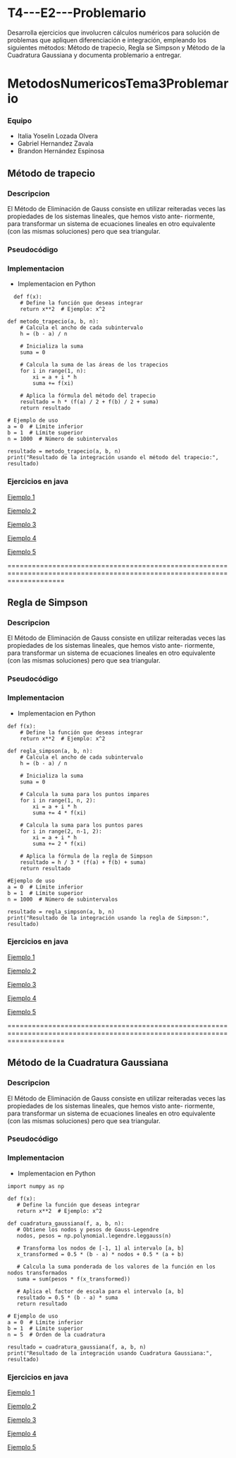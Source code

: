 # T4---E2---Problemario
Desarrolla ejercicios que involucren cálculos numéricos para solución de problemas que apliquen diferenciación e integración, empleando los siguientes métodos: Método de trapecio, Regla se Simpson y Método de la Cuadratura Gaussiana y documenta problemario a entregar.

# MetodosNumericosTema3Problemario

### Equipo

- Italia Yoselin Lozada Olvera
- Gabriel Hernandez Zavala
- Brandon Hernández Espinosa


## Método de trapecio
### Descripcion 

El Método de Eliminación de Gauss consiste en utilizar reiteradas veces las propiedades de los sistemas lineales, que hemos visto ante- riormente, para transformar un sistema de ecuaciones lineales en otro equivalente (con las mismas soluciones) pero que sea triangular.

### Pseudocódigo 




### Implementacion 
- Implementacion en Python

```
  def f(x):
    # Define la función que deseas integrar
    return x**2  # Ejemplo: x^2

def metodo_trapecio(a, b, n):
    # Calcula el ancho de cada subintervalo
    h = (b - a) / n
    
    # Inicializa la suma
    suma = 0
    
    # Calcula la suma de las áreas de los trapecios
    for i in range(1, n):
        xi = a + i * h
        suma += f(xi)
    
    # Aplica la fórmula del método del trapecio
    resultado = h * (f(a) / 2 + f(b) / 2 + suma)
    return resultado

# Ejemplo de uso
a = 0  # Límite inferior
b = 1  # Límite superior
n = 1000  # Número de subintervalos

resultado = metodo_trapecio(a, b, n)
print("Resultado de la integración usando el método del trapecio:", resultado)

```




        

### Ejercicios en java

[Ejemplo 1](https://github.com/GABOHDEZ2001/PROBLEMARIOTEMA4METODOS/blob/main/T4-E2-Problemario/src/M%C3%A9todoDeTrapecio/MetodoTrapecio1.java)

[Ejemplo 2](https://github.com/GABOHDEZ2001/PROBLEMARIOTEMA4METODOS/blob/main/T4-E2-Problemario/src/M%C3%A9todoDeTrapecio/MetodoTrapecio2.java)

[Ejemplo 3](https://github.com/GABOHDEZ2001/PROBLEMARIOTEMA4METODOS/blob/main/T4-E2-Problemario/src/M%C3%A9todoDeTrapecio/MetodoTrapecio3.java)

[Ejemplo 4](https://github.com/GABOHDEZ2001/PROBLEMARIOTEMA4METODOS/blob/main/T4-E2-Problemario/src/M%C3%A9todoDeTrapecio/MetodoTrapecio4.java)

[Ejemplo 5](https://github.com/GABOHDEZ2001/PROBLEMARIOTEMA4METODOS/blob/main/T4-E2-Problemario/src/M%C3%A9todoDeTrapecio/MetodoTrapecio5.java)


==========================================================================================================================

## Regla de Simpson
### Descripcion 

El Método de Eliminación de Gauss consiste en utilizar reiteradas veces las propiedades de los sistemas lineales, que hemos visto ante- riormente, para transformar un sistema de ecuaciones lineales en otro equivalente (con las mismas soluciones) pero que sea triangular.

### Pseudocódigo 




### Implementacion 
- Implementacion en Python

```
def f(x):
    # Define la función que deseas integrar
    return x**2  # Ejemplo: x^2

def regla_simpson(a, b, n):
    # Calcula el ancho de cada subintervalo
    h = (b - a) / n
    
    # Inicializa la suma
    suma = 0
    
    # Calcula la suma para los puntos impares
    for i in range(1, n, 2):
        xi = a + i * h
        suma += 4 * f(xi)
    
    # Calcula la suma para los puntos pares
    for i in range(2, n-1, 2):
        xi = a + i * h
        suma += 2 * f(xi)
    
    # Aplica la fórmula de la regla de Simpson
    resultado = h / 3 * (f(a) + f(b) + suma)
    return resultado

#Ejemplo de uso
a = 0  # Límite inferior
b = 1  # Límite superior
n = 1000  # Número de subintervalos

resultado = regla_simpson(a, b, n)
print("Resultado de la integración usando la regla de Simpson:", resultado)

```   
    
### Ejercicios en java

[Ejemplo 1](https://github.com/GABOHDEZ2001/PROBLEMARIOTEMA4METODOS/blob/main/T4-E2-Problemario/src/ReglaDeSimpson/ReglaDeSimpson1.java)

[Ejemplo 2](https://github.com/GABOHDEZ2001/PROBLEMARIOTEMA4METODOS/blob/main/T4-E2-Problemario/src/ReglaDeSimpson/ReglaDeSimpson2.java)

[Ejemplo 3](https://github.com/GABOHDEZ2001/PROBLEMARIOTEMA4METODOS/blob/main/T4-E2-Problemario/src/ReglaDeSimpson/ReglaDeSimpson3.java)

[Ejemplo 4](https://github.com/GABOHDEZ2001/PROBLEMARIOTEMA4METODOS/blob/main/T4-E2-Problemario/src/ReglaDeSimpson/ReglaDeSimpson4.java)

[Ejemplo 5](https://github.com/GABOHDEZ2001/PROBLEMARIOTEMA4METODOS/blob/main/T4-E2-Problemario/src/ReglaDeSimpson/ReglaDeSimpson5.java)


==========================================================================================================================


## Método de la Cuadratura Gaussiana 
### Descripcion 

El Método de Eliminación de Gauss consiste en utilizar reiteradas veces las propiedades de los sistemas lineales, que hemos visto ante- riormente, para transformar un sistema de ecuaciones lineales en otro equivalente (con las mismas soluciones) pero que sea triangular.

### Pseudocódigo 




### Implementacion 
- Implementacion en Python

 ```
import numpy as np

def f(x):
    # Define la función que deseas integrar
    return x**2  # Ejemplo: x^2

def cuadratura_gaussiana(f, a, b, n):
    # Obtiene los nodos y pesos de Gauss-Legendre
    nodos, pesos = np.polynomial.legendre.leggauss(n)
    
    # Transforma los nodos de [-1, 1] al intervalo [a, b]
    x_transformed = 0.5 * (b - a) * nodos + 0.5 * (a + b)
    
    # Calcula la suma ponderada de los valores de la función en los nodos transformados
    suma = sum(pesos * f(x_transformed))
    
    # Aplica el factor de escala para el intervalo [a, b]
    resultado = 0.5 * (b - a) * suma
    return resultado

# Ejemplo de uso
a = 0  # Límite inferior
b = 1  # Límite superior
n = 5  # Orden de la cuadratura

resultado = cuadratura_gaussiana(f, a, b, n)
print("Resultado de la integración usando Cuadratura Gaussiana:", resultado)

 ```

### Ejercicios en java

[Ejemplo 1](https://github.com/GABOHDEZ2001/PROBLEMARIOTEMA4METODOS/blob/main/T4-E2-Problemario/src/M%C3%A9todoDeLaCuadraturaGaussiana/M%C3%A9todoDeLaCuadraturaGaussiana1.java)

[Ejemplo 2](https://github.com/GABOHDEZ2001/PROBLEMARIOTEMA4METODOS/blob/main/T4-E2-Problemario/src/M%C3%A9todoDeLaCuadraturaGaussiana/M%C3%A9todoDeLaCuadraturaGaussiana2.java)

[Ejemplo 3](https://github.com/GABOHDEZ2001/PROBLEMARIOTEMA4METODOS/blob/main/T4-E2-Problemario/src/M%C3%A9todoDeLaCuadraturaGaussiana/M%C3%A9todoDeLaCuadraturaGaussiana3.java)

[Ejemplo 4](https://github.com/GABOHDEZ2001/PROBLEMARIOTEMA4METODOS/blob/main/T4-E2-Problemario/src/M%C3%A9todoDeLaCuadraturaGaussiana/M%C3%A9todoDeLaCuadraturaGaussiana4.java)

[Ejemplo 5](https://github.com/GABOHDEZ2001/PROBLEMARIOTEMA4METODOS/blob/main/T4-E2-Problemario/src/M%C3%A9todoDeLaCuadraturaGaussiana/M%C3%A9todoDeLaCuadraturaGaussiana5.java)



